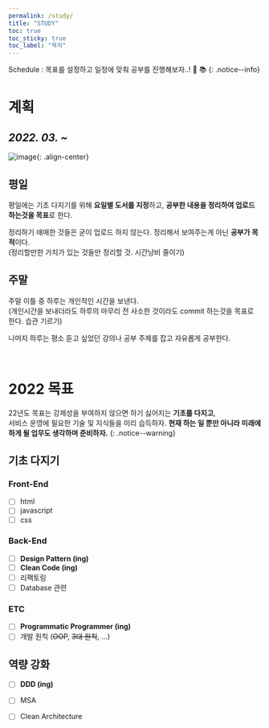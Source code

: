 ```yaml
---
permalink: /study/ 
title: "STUDY"
toc: true
toc_sticky: true
toc_label: "목차"
---
```


 Schedule : 목표를 설정하고 일정에 맞춰 공부를 진행해보자..! 📆 📚
{: .notice--info}

# 계획

## _2022. 03. ~_

![image](https://user-images.githubusercontent.com/53864640/158804781-0274e9b1-c5de-4bdc-be91-f2265e89bb41.png){: .align-center}

## 평일
평일에는 기초 다지기를 위해 **요일별 도서를 지정**하고, **공부한 내용을 정리하여 업로드 하는것을 목표**로 한다. <br>

정리하기 애매한 것들은 굳이 업로드 하지 않는다. 정리해서 보여주는게 아닌 **공부가 목적**이다.<br>
(정리할만한 가치가 있는 것들만 정리할 것. 시간낭비 줄이기)

## 주말
주말 이틀 중 하루는 개인적인 시간을 보낸다.<br>
(개인시간을 보내더라도 하루의 마무리 전 사소한 것이라도 commit 하는것을 목표로 한다. 습관 기르기)

나머지 하루는 평소 듣고 싶었던 강의나 공부 주제를 잡고 자유롭게 공부한다.

<br>

# 2022 목표
22년도 목표는 강제성을 부여하지 않으면 하기 싫어지는 **기초를 다지고**,<br>
서비스 운영에 필요한 기술 및 지식들을 미리 습득하자. **현재 하는 일 뿐만 아니라 미래에 하게 될 업무도 생각하며 준비하자.** 
{: .notice--warning}

## 기초 다지기

### Front-End

- [ ] html
- [ ] javascript
- [ ] css

### Back-End

- [ ] **Design Pattern (ing)**
- [ ] **Clean Code (ing)**
- [ ] 리팩토링
- [ ] Database 관련

### ETC
- [ ] **Programmatic Programmer (ing)**
- [ ] 개발 원칙 (~~OOP~~, ~~3대 원칙~~, ...)

## 역량 강화

- [ ] **DDD (ing)**
- [ ] MSA
- [ ] Clean Architecture

